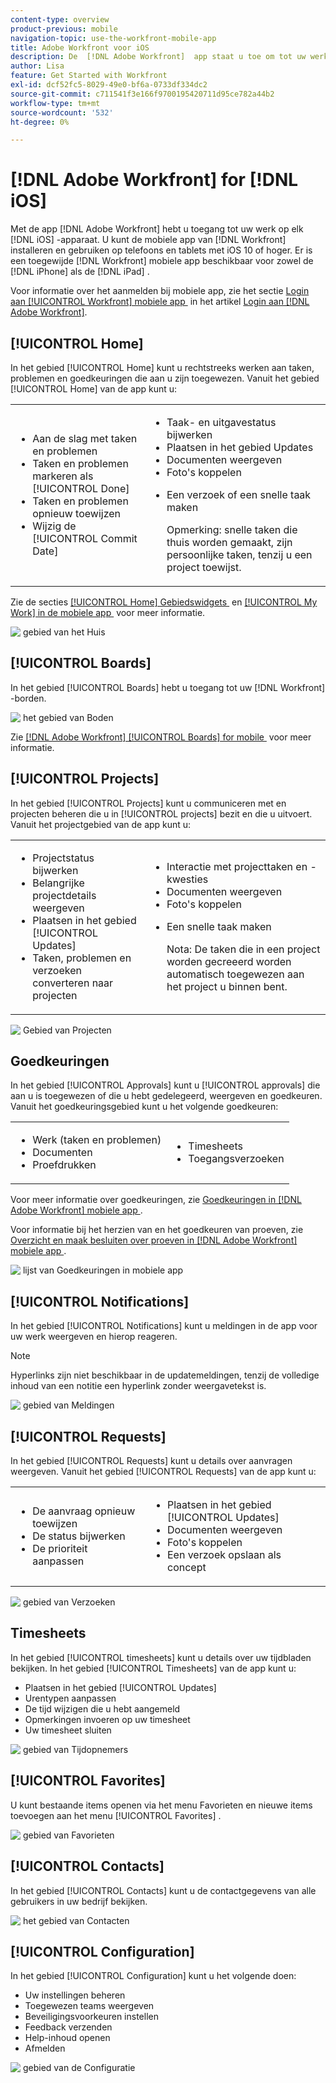 ```yaml
---
content-type: overview
product-previous: mobile
navigation-topic: use-the-workfront-mobile-app
title: Adobe Workfront voor iOS
description: De  [!DNL Adobe Workfront]  app staat u toe om tot uw werk op om het even welk apparaat van iOS toegang te hebben. U kunt  [!DNL Workfront]  mobiele app op telefoons en tabletten installeren en gebruiken die iOS 10 in werking stellen of later. Een specifieke  [!DNL Workfront]  mobiele app is beschikbaar voor zowel iPhone als iPad.
author: Lisa
feature: Get Started with Workfront
exl-id: dcf52fc5-8029-49e0-bf6a-0733df334dc2
source-git-commit: c711541f3e166f9700195420711d95ce782a44b2
workflow-type: tm+mt
source-wordcount: '532'
ht-degree: 0%

---
```


# [!DNL Adobe Workfront] for [!DNL iOS]

Met de app [!DNL Adobe Workfront] hebt u toegang tot uw werk op elk [!DNL iOS] -apparaat. U kunt de mobiele app van [!DNL Workfront] installeren en gebruiken op telefoons en tablets met iOS 10 of hoger. Er is een toegewijde [!DNL Workfront] mobiele app beschikbaar voor zowel de [!DNL iPhone] als de [!DNL iPad] .

Voor informatie over het aanmelden bij mobiele app, zie het sectie [&#x200B; Login aan [!UICONTROL Workfront] mobiele app &#x200B;](../../../workfront-basics/manage-your-account-and-profile/managing-your-workfront-account/log-in-to-workfront.md#log) in het artikel [&#x200B; Login aan  [!DNL Adobe Workfront]](../../../workfront-basics/manage-your-account-and-profile/managing-your-workfront-account/log-in-to-workfront.md).

## [!UICONTROL Home]

In het gebied [!UICONTROL Home] kunt u rechtstreeks werken aan taken, problemen en goedkeuringen die aan u zijn toegewezen. Vanuit het gebied [!UICONTROL Home] van de app kunt u:

<table style="table-layout:auto"> 
 <col> 
 <col> 
 <tbody> 
  <tr> 
   <td> 
    <ul> 
     <li>Aan de slag met taken en problemen</li> 
     <li>Taken en problemen markeren als [!UICONTROL Done]</li> 
     <li>Taken en problemen opnieuw toewijzen</li> 
     <li>Wijzig de [!UICONTROL Commit Date]</li> 
    </ul> </td> 
   <td> 
    <ul> 
     <li>Taak- en uitgavestatus bijwerken</li> 
     <li>Plaatsen in het gebied Updates</li> 
     <li>Documenten weergeven</li> 
     <li>Foto's koppelen</li> 
     <li> <p>Een verzoek of een snelle taak maken</p> <p>Opmerking: snelle taken die thuis worden gemaakt, zijn persoonlijke taken, tenzij u een project toewijst.</p> </li> 
    </ul> </td> 
  </tr> 
 </tbody> 
</table>

Zie de secties [[!UICONTROL Home] Gebiedswidgets &#x200B;](../../../workfront-basics/mobile-apps/using-the-workfront-mobile-app/home-area-widgets-mobile.md) en [[!UICONTROL My Work] in de mobiele app &#x200B;](../../../workfront-basics/mobile-apps/using-the-workfront-mobile-app/my-work-section-mobile.md) voor meer informatie.

![&#x200B; gebied van het Huis &#x200B;](assets/mobile-home-area.png)

## [!UICONTROL Boards]

In het gebied [!UICONTROL Boards] hebt u toegang tot uw [!DNL Workfront] -borden.

![&#x200B; het gebied van Boden &#x200B;](assets/mobile-all-boards-displayed.png)

Zie [[!DNL Adobe Workfront] [!UICONTROL Boards] for mobile &#x200B;](/help/quicksilver/workfront-basics/mobile-apps/using-the-workfront-mobile-app/mobile-boards.md) voor meer informatie.

## [!UICONTROL Projects]

In het gebied [!UICONTROL Projects] kunt u communiceren met en projecten beheren die u in [!UICONTROL projects] bezit en die u uitvoert. Vanuit het projectgebied van de app kunt u:

<table style="table-layout:auto"> 
 <col> 
 <col> 
 <tbody> 
  <tr> 
   <td> 
    <ul> 
     <li>Projectstatus bijwerken</li> 
     <li>Belangrijke projectdetails weergeven</li> 
     <li>Plaatsen in het gebied [!UICONTROL Updates]</li> 
     <li>Taken, problemen en verzoeken converteren naar projecten</li> 
    </ul> </td> 
   <td> 
    <ul> 
     <li>Interactie met projecttaken en -kwesties</li> 
     <li>Documenten weergeven</li> 
     <li>Foto's koppelen</li> 
     <li> <p>Een snelle taak maken</p> <p>Nota: De taken die in een project worden gecreeerd worden automatisch toegewezen aan het project u binnen bent. </p> </li> 
    </ul> </td> 
  </tr> 
 </tbody> 
</table>

![&#x200B; Gebied van Projecten &#x200B;](assets/mobile-projects-area.png)

## Goedkeuringen

In het gebied [!UICONTROL Approvals] kunt u [!UICONTROL approvals] die aan u is toegewezen of die u hebt gedelegeerd, weergeven en goedkeuren. Vanuit het goedkeuringsgebied kunt u het volgende goedkeuren:

<table style="table-layout:auto">
 <col>
 <col>
 <tbody>
  <tr>
   <td>
    <ul>
     <li>Werk (taken en problemen)</li>
     <li>Documenten</li>
     <li>Proefdrukken </li>
    </ul> </td>
   <td>
    <ul>
     <li>Timesheets</li>
     <li>Toegangsverzoeken</li>
    </ul> </td>
  </tr>
 </tbody>
</table>

Voor meer informatie over goedkeuringen, zie [&#x200B; Goedkeuringen in  [!DNL Adobe Workfront]  mobiele app &#x200B;](../../../workfront-basics/mobile-apps/using-the-workfront-mobile-app/approvals-in-mobile-app.md).

Voor informatie bij het herzien van en het goedkeuren van proeven, zie [&#x200B; Overzicht en maak besluiten over proeven in  [!DNL Adobe Workfront]  mobiele app &#x200B;](../../../workfront-basics/mobile-apps/using-the-workfront-mobile-app/work-with-proofs-in-mobile-app.md).

![&#x200B; lijst van Goedkeuringen in mobiele app &#x200B;](assets/mobile-approvals-adobe-350x574.png)

## [!UICONTROL Notifications]

In het gebied [!UICONTROL Notifications] kunt u meldingen in de app voor uw werk weergeven en hierop reageren.

>[!NOTE]
>Hyperlinks zijn niet beschikbaar in de updatemeldingen, tenzij de volledige inhoud van een notitie een hyperlink zonder weergavetekst is.

![&#x200B; gebied van Meldingen &#x200B;](assets/mobile-notifications-area.png)

## [!UICONTROL Requests]

In het gebied [!UICONTROL Requests] kunt u details over aanvragen weergeven. Vanuit het gebied [!UICONTROL Requests] van de app kunt u:

<table style="table-layout:auto">
 <col>
 <col>
 <tbody>
  <tr>
   <td>
    <ul>
     <li>De aanvraag opnieuw toewijzen</li>
     <li>De status bijwerken</li>
     <li>De prioriteit aanpassen</li>
    </ul> </td>
   <td>
    <ul>
     <li>Plaatsen in het gebied [!UICONTROL Updates]</li>
     <li>Documenten weergeven</li>
     <li>Foto's koppelen</li>
     <li>Een verzoek opslaan als concept</li>
    </ul> </td>
  </tr>
 </tbody>
</table>

![&#x200B; gebied van Verzoeken &#x200B;](assets/mobile-requests-area.png)

## Timesheets

In het gebied [!UICONTROL timesheets] kunt u details over uw tijdbladen bekijken. In het gebied [!UICONTROL Timesheets] van de app kunt u:

* Plaatsen in het gebied [!UICONTROL Updates]
* Urentypen aanpassen
* De tijd wijzigen die u hebt aangemeld
* Opmerkingen invoeren op uw timesheet
* Uw timesheet sluiten

![&#x200B; gebied van Tijdopnemers &#x200B;](assets/mobile-timesheets-area.png)

## [!UICONTROL Favorites]

U kunt bestaande items openen via het menu Favorieten en nieuwe items toevoegen aan het menu [!UICONTROL Favorites] .

![&#x200B; gebied van Favorieten &#x200B;](assets/mobile-favorites-area.png)

## [!UICONTROL Contacts]

In het gebied [!UICONTROL Contacts] kunt u de contactgegevens van alle gebruikers in uw bedrijf bekijken.

![&#x200B; het gebied van Contacten &#x200B;](assets/mobile-contacts-area.png)

## [!UICONTROL Configuration]

In het gebied [!UICONTROL Configuration] kunt u het volgende doen:

* Uw instellingen beheren
* Toegewezen teams weergeven
* Beveiligingsvoorkeuren instellen
* Feedback verzenden
* Help-inhoud openen
* Afmelden

![&#x200B; gebied van de Configuratie &#x200B;](assets/ios-configuration-area.png)
